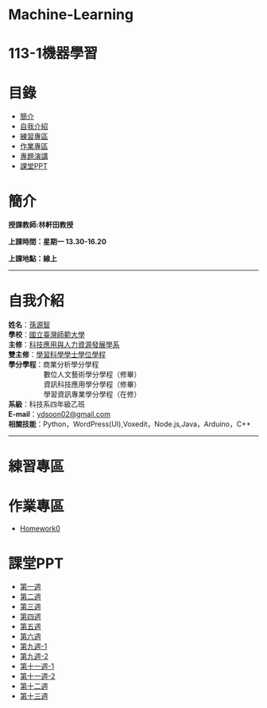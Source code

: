 # Machine-Learning
# 113-1機器學習
# 目錄
+ [簡介](https://github.com/yuancc12/Machine-Learning/blob/main/README.md#%E7%B0%A1%E4%BB%8B)
+ [自我介紹](https://github.com/yuancc12/Machine-Learning/blob/main/README.md#%E8%87%AA%E6%88%91%E4%BB%8B%E7%B4%B9)
+ [練習專區](https://github.com/yuancc12/Machine-Learning/blob/main/README.md#%E7%B7%B4%E7%BF%92%E5%B0%88%E5%8D%80)
+ [作業專區](https://github.com/yuancc12/Machine-Learning/blob/main/README.md#%E4%BD%9C%E6%A5%AD%E5%B0%88%E5%8D%80)
+ [專題演講](https://github.com/yuancc12/Machine-Learning/blob/main/README.md#%E5%B0%88%E9%A1%8C%E6%BC%94%E8%AC%9B)
+ [課堂PPT](https://github.com/yuancc12/Machine-Learning/blob/main/README.md#%E8%AA%B2%E5%A0%82ppt)

# 簡介
**授課教師:林軒田教授**

**上課時間：星期一 13.30-16.20**

**上課地點：線上**
***
# 自我介紹
**姓名**：[孫源智](https://yuancc12.github.io/web/mypages/)\
**學校**：[國立臺灣師範大學](https://www.ntnu.edu.tw/)\
**主修**：[科技應用與人力資源發展學系](https://www.tahrd.ntnu.edu.tw/)\
**雙主修**：[學習科學學士學位學程](https://www.upls.ntnu.edu.tw/)\
**學分學程**：商業分析學分學程\
&nbsp;&nbsp;&nbsp;&nbsp;&nbsp;&nbsp;&nbsp;&nbsp;&nbsp;&nbsp;&nbsp;&nbsp;&nbsp;&nbsp;&nbsp;&nbsp; &nbsp;數位人文藝術學分學程（修畢）\
&nbsp;&nbsp;&nbsp;&nbsp;&nbsp;&nbsp;&nbsp;&nbsp;&nbsp;&nbsp;&nbsp;&nbsp;&nbsp;&nbsp;&nbsp;&nbsp; &nbsp;資訊科技應用學分學程（修畢）\
&nbsp;&nbsp;&nbsp;&nbsp;&nbsp;&nbsp;&nbsp;&nbsp;&nbsp;&nbsp;&nbsp;&nbsp;&nbsp;&nbsp;&nbsp;&nbsp; &nbsp;學習資訊專業學分學程（在修）\
**系級**：科技系四年級乙班\
**E-mail**：ydsoon02@gmail.com\
**相關技能**：Python，WordPress(UI),Voxedit，Node.js,Java，Arduino，C++
***
# 練習專區
# 作業專區
+ [Homework0](https://www.csie.ntu.edu.tw/~htlin/course/ml24fall/doc/hw0.pdf)
# 課堂PPT
+ [第一週](https://www.csie.ntu.edu.tw/~htlin/course/ml24fall/doc/01u_handout.pdf)
+ [第二週]()
+ [第三週]()
+ [第四週]()
+ [第五週]()
+ [第六週]()
+ [第九週-1]()
+ [第九週-2]()
+ [第十一週-1]()
+ [第十一週-2]()
+ [第十二週](1)
+ [第十三週]()
